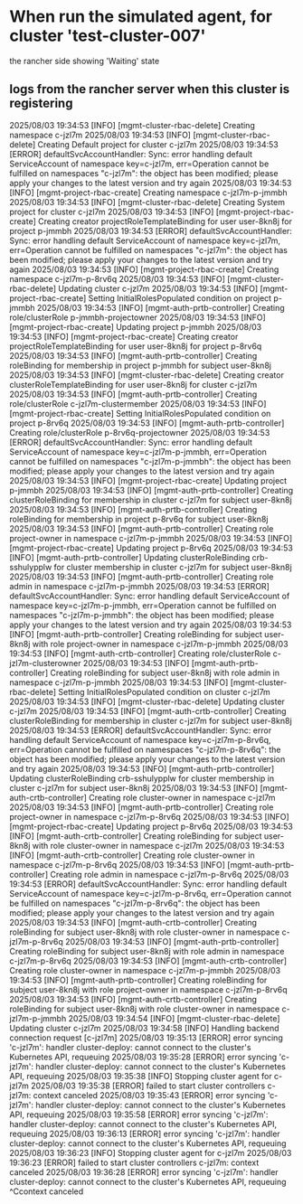 # When run the simulated agent, for cluster 'test-cluster-007'

the rancher side showing 'Waiting' state

## logs from the rancher server when this cluster is registering


2025/08/03 19:34:53 [INFO] [mgmt-cluster-rbac-delete] Creating namespace c-jzl7m
2025/08/03 19:34:53 [INFO] [mgmt-cluster-rbac-delete] Creating Default project for cluster c-jzl7m
2025/08/03 19:34:53 [ERROR] defaultSvcAccountHandler: Sync: error handling default ServiceAccount of namespace key=c-jzl7m, err=Operation cannot be fulfilled on namespaces "c-jzl7m": the object has been modified; please apply your changes to the latest version and try again
2025/08/03 19:34:53 [INFO] [mgmt-project-rbac-create] Creating namespace c-jzl7m-p-jmmbh
2025/08/03 19:34:53 [INFO] [mgmt-cluster-rbac-delete] Creating System project for cluster c-jzl7m
2025/08/03 19:34:53 [INFO] [mgmt-project-rbac-create] Creating creator projectRoleTemplateBinding for user user-8kn8j for project p-jmmbh
2025/08/03 19:34:53 [ERROR] defaultSvcAccountHandler: Sync: error handling default ServiceAccount of namespace key=c-jzl7m, err=Operation cannot be fulfilled on namespaces "c-jzl7m": the object has been modified; please apply your changes to the latest version and try again
2025/08/03 19:34:53 [INFO] [mgmt-project-rbac-create] Creating namespace c-jzl7m-p-8rv6q
2025/08/03 19:34:53 [INFO] [mgmt-cluster-rbac-delete] Updating cluster c-jzl7m
2025/08/03 19:34:53 [INFO] [mgmt-project-rbac-create] Setting InitialRolesPopulated condition on project p-jmmbh
2025/08/03 19:34:53 [INFO] [mgmt-auth-prtb-controller] Creating role/clusterRole p-jmmbh-projectowner
2025/08/03 19:34:53 [INFO] [mgmt-project-rbac-create] Updating project p-jmmbh
2025/08/03 19:34:53 [INFO] [mgmt-project-rbac-create] Creating creator projectRoleTemplateBinding for user user-8kn8j for project p-8rv6q
2025/08/03 19:34:53 [INFO] [mgmt-auth-prtb-controller] Creating roleBinding for membership in project p-jmmbh for subject user-8kn8j
2025/08/03 19:34:53 [INFO] [mgmt-cluster-rbac-delete] Creating creator clusterRoleTemplateBinding for user user-8kn8j for cluster c-jzl7m
2025/08/03 19:34:53 [INFO] [mgmt-auth-prtb-controller] Creating role/clusterRole c-jzl7m-clustermember
2025/08/03 19:34:53 [INFO] [mgmt-project-rbac-create] Setting InitialRolesPopulated condition on project p-8rv6q
2025/08/03 19:34:53 [INFO] [mgmt-auth-prtb-controller] Creating role/clusterRole p-8rv6q-projectowner
2025/08/03 19:34:53 [ERROR] defaultSvcAccountHandler: Sync: error handling default ServiceAccount of namespace key=c-jzl7m-p-jmmbh, err=Operation cannot be fulfilled on namespaces "c-jzl7m-p-jmmbh": the object has been modified; please apply your changes to the latest version and try again
2025/08/03 19:34:53 [INFO] [mgmt-project-rbac-create] Updating project p-jmmbh
2025/08/03 19:34:53 [INFO] [mgmt-auth-prtb-controller] Creating clusterRoleBinding for membership in cluster c-jzl7m for subject user-8kn8j
2025/08/03 19:34:53 [INFO] [mgmt-auth-prtb-controller] Creating roleBinding for membership in project p-8rv6q for subject user-8kn8j
2025/08/03 19:34:53 [INFO] [mgmt-auth-prtb-controller] Creating role project-owner in namespace c-jzl7m-p-jmmbh
2025/08/03 19:34:53 [INFO] [mgmt-project-rbac-create] Updating project p-8rv6q
2025/08/03 19:34:53 [INFO] [mgmt-auth-prtb-controller] Updating clusterRoleBinding crb-sshulypplw for cluster membership in cluster c-jzl7m for subject user-8kn8j
2025/08/03 19:34:53 [INFO] [mgmt-auth-prtb-controller] Creating role admin in namespace c-jzl7m-p-jmmbh
2025/08/03 19:34:53 [ERROR] defaultSvcAccountHandler: Sync: error handling default ServiceAccount of namespace key=c-jzl7m-p-jmmbh, err=Operation cannot be fulfilled on namespaces "c-jzl7m-p-jmmbh": the object has been modified; please apply your changes to the latest version and try again
2025/08/03 19:34:53 [INFO] [mgmt-auth-prtb-controller] Creating roleBinding for subject user-8kn8j with role project-owner in namespace c-jzl7m-p-jmmbh
2025/08/03 19:34:53 [INFO] [mgmt-auth-crtb-controller] Creating role/clusterRole c-jzl7m-clusterowner
2025/08/03 19:34:53 [INFO] [mgmt-auth-prtb-controller] Creating roleBinding for subject user-8kn8j with role admin in namespace c-jzl7m-p-jmmbh
2025/08/03 19:34:53 [INFO] [mgmt-cluster-rbac-delete] Setting InitialRolesPopulated condition on cluster c-jzl7m
2025/08/03 19:34:53 [INFO] [mgmt-cluster-rbac-delete] Updating cluster c-jzl7m
2025/08/03 19:34:53 [INFO] [mgmt-auth-crtb-controller] Creating clusterRoleBinding for membership in cluster c-jzl7m for subject user-8kn8j
2025/08/03 19:34:53 [ERROR] defaultSvcAccountHandler: Sync: error handling default ServiceAccount of namespace key=c-jzl7m-p-8rv6q, err=Operation cannot be fulfilled on namespaces "c-jzl7m-p-8rv6q": the object has been modified; please apply your changes to the latest version and try again
2025/08/03 19:34:53 [INFO] [mgmt-auth-prtb-controller] Updating clusterRoleBinding crb-sshulypplw for cluster membership in cluster c-jzl7m for subject user-8kn8j
2025/08/03 19:34:53 [INFO] [mgmt-auth-crtb-controller] Creating role cluster-owner in namespace c-jzl7m
2025/08/03 19:34:53 [INFO] [mgmt-auth-prtb-controller] Creating role project-owner in namespace c-jzl7m-p-8rv6q
2025/08/03 19:34:53 [INFO] [mgmt-project-rbac-create] Updating project p-8rv6q
2025/08/03 19:34:53 [INFO] [mgmt-auth-crtb-controller] Creating roleBinding for subject user-8kn8j with role cluster-owner in namespace c-jzl7m
2025/08/03 19:34:53 [INFO] [mgmt-auth-crtb-controller] Creating role cluster-owner in namespace c-jzl7m-p-8rv6q
2025/08/03 19:34:53 [INFO] [mgmt-auth-prtb-controller] Creating role admin in namespace c-jzl7m-p-8rv6q
2025/08/03 19:34:53 [ERROR] defaultSvcAccountHandler: Sync: error handling default ServiceAccount of namespace key=c-jzl7m-p-8rv6q, err=Operation cannot be fulfilled on namespaces "c-jzl7m-p-8rv6q": the object has been modified; please apply your changes to the latest version and try again
2025/08/03 19:34:53 [INFO] [mgmt-auth-crtb-controller] Creating roleBinding for subject user-8kn8j with role cluster-owner in namespace c-jzl7m-p-8rv6q
2025/08/03 19:34:53 [INFO] [mgmt-auth-prtb-controller] Creating roleBinding for subject user-8kn8j with role admin in namespace c-jzl7m-p-8rv6q
2025/08/03 19:34:53 [INFO] [mgmt-auth-crtb-controller] Creating role cluster-owner in namespace c-jzl7m-p-jmmbh
2025/08/03 19:34:53 [INFO] [mgmt-auth-prtb-controller] Creating roleBinding for subject user-8kn8j with role project-owner in namespace c-jzl7m-p-8rv6q
2025/08/03 19:34:53 [INFO] [mgmt-auth-crtb-controller] Creating roleBinding for subject user-8kn8j with role cluster-owner in namespace c-jzl7m-p-jmmbh
2025/08/03 19:34:54 [INFO] [mgmt-cluster-rbac-delete] Updating cluster c-jzl7m
2025/08/03 19:34:58 [INFO] Handling backend connection request [c-jzl7m]
2025/08/03 19:35:13 [ERROR] error syncing 'c-jzl7m': handler cluster-deploy: cannot connect to the cluster's Kubernetes API, requeuing
2025/08/03 19:35:28 [ERROR] error syncing 'c-jzl7m': handler cluster-deploy: cannot connect to the cluster's Kubernetes API, requeuing
2025/08/03 19:35:38 [INFO] Stopping cluster agent for c-jzl7m
2025/08/03 19:35:38 [ERROR] failed to start cluster controllers c-jzl7m: context canceled
2025/08/03 19:35:43 [ERROR] error syncing 'c-jzl7m': handler cluster-deploy: cannot connect to the cluster's Kubernetes API, requeuing
2025/08/03 19:35:58 [ERROR] error syncing 'c-jzl7m': handler cluster-deploy: cannot connect to the cluster's Kubernetes API, requeuing
2025/08/03 19:36:13 [ERROR] error syncing 'c-jzl7m': handler cluster-deploy: cannot connect to the cluster's Kubernetes API, requeuing
2025/08/03 19:36:23 [INFO] Stopping cluster agent for c-jzl7m
2025/08/03 19:36:23 [ERROR] failed to start cluster controllers c-jzl7m: context canceled
2025/08/03 19:36:28 [ERROR] error syncing 'c-jzl7m': handler cluster-deploy: cannot connect to the cluster's Kubernetes API, requeuing
^Ccontext canceled
